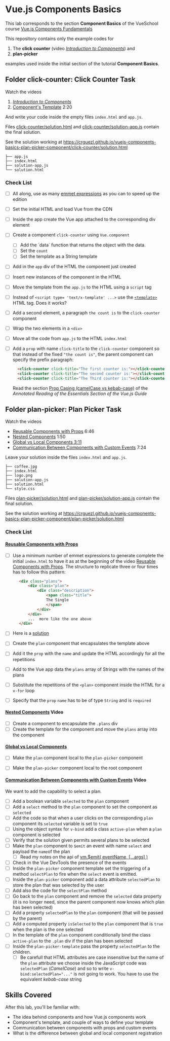 # Vue.js Components Basics

This lab corresponds to the section **Component Basics** of the VueSchool course 
[Vue.js Components Fundamentals](https://vueschool.io/courses/vuejs-components-fundamentals)

This repository contains only the example codes for 

1. The **click counter** (video *[Introduction to Components](https://vueschool.io/lessons/introduction-to-components)*) and 
2. **plan-picker** 
   
examples used inside the initial section of the tutorial **Component Basics**.

## Folder click-counter: Click Counter Task 


Watch the videos 

1. *[Introduction to Components](https://vueschool.io/lessons/introduction-to-components)* 
2. [Component's Template](https://vueschool.io/lessons/components-template) 2:20


And write your code inside the empty files `index.html` and `app.js`.

Files [click-counter/solution.html](click-counter/solution.html) and [click-counter/solution-app.js](click-counter/solution-app.js) contain the final solution. 

See the solution working at <https://crguezl.github.io/vuejs-components-basics-plan-picker-component/click-counter/solution.html>


```
├── app.js
├── index.html
├── solution-app.js
└── solution.html
```

### Check List

- [ ]  All along, use as many [emmet expressions](https://docs.emmet.io/cheat-sheet/) as you can to speed up the edition
- [ ] Set the initial HTML and load Vue from the CDN
- [ ] Inside the app create the Vue app attached to the corresponding div element 
- [ ] Create a component `click-counter` using `Vue.component`
  - [ ] Add the ´data` function that returns the object with the data. 
  - [ ] Set the `count`
  - [ ] Set the template as a String template
- [ ] Add in the `app` div of the HTML the component just created
- [ ] Insert new instances of the component in the HTML
- [ ] Move the template from the `app.js` to the HTML using  a `script` tag
- [ ]  Instead of `<script type= 'text/x-template' ...>` use the [`<template>`](https://developer.mozilla.org/en-US/docs/Web/HTML/Element/template) HTML tag. 
  Does it works?
- [ ] Add a second element, a paragraph `the count is` to the `click-counter` component 
- [ ] Wrap the two elements in a `<div>`
- [ ] Move all the code from `app.js` to the HTML `index.html` 
- [ ] Add a `prop` with name `click-title` to the `click-counter` component so that instead of the fixed `"the count is"`, the parent component can specify the prefix paragraph:

  ```html
    <click-counter click-title="The first counter is:"></click-counter>
    <click-counter click-title="The second counter is:"></click-counter>
    <click-counter click-title="The Third counter is:"></click-counter>
  ```
  Read the section [Prop Casing (camelCase vs kebab-case)](https://crguezl.github.io/learning-vue-geting-started-guide/#prop-casing-camelcase-vs-kebab-case)
  of the *Annotated Reading of the Essentials Section of the Vue.js Guide*

## Folder plan-picker: Plan Picker Task

Watch the videos 

* [Reusable Components with Props](https://vueschool.io/lessons/reusable-components-with-props) 6:46
* [Nested Components](https://vueschool.io/lessons/nested-components) 1:50
* [Global vs Local Components 3:11](https://vueschool.io/lessons/global-vs-local-components)
* [Communication Between Components with Custom Events](https://vueschool.io/lessons/communication-between-components) 7:24

Leave your solution inside the files `index.html` and `app.js`.

```
├── coffee.jpg
├── index.html
├── logo.png
├── solution-app.js
├── solution.html
└── style.css
```

Files [plan-picker/solution.html](plan-picker/solution.html) and [plan-picker/solution-app.js](plan-picker/solution-app.js) contain the final solution. 

See the solution working at <https://crguezl.github.io/vuejs-components-basics-plan-picker-component/plan-picker/solution.html>

### Check List 

#### [Reusable Components with Props](https://vueschool.io/lessons/reusable-components-with-props)
  
- [ ]  Use a minimum number of emmet expressions to generate complete the initial `index.html` to have it as at the beginning of the video [Reusable Components with Props](https://vueschool.io/lessons/reusable-components-with-props). The structure to replicate three or four times has to follow this pattern:
  
  ```html
        <div class="plans">
            <div class="plan">
                <div class="description">
                    <span class="title">
                    The Single
                    </span>
                </div>
            </div>
            ...  more like the one above
        </div>
  ```
  - [ ] Here is a [solution](plan-picker/solution.emmet)
- [ ] Create the `plan` component that encapsulates the template above
- [ ] Add it the `prop` with the `name` and update the HTML accordingly for all the repetitions
- [ ] Add to the Vue app data the `plans` array of Strings with the names of the plans
- [ ] Substitute the repetitions of the `<plan>` component  inside  the HTML for a `v-for`  loop
- [ ] Specify that the `prop` `name` has to be of type `String` and is `required`


#### [Nested Components](https://vueschool.io/lessons/nested-components) Video

- [ ] Create a component <plan-picker>  to encapsulate the `.plans` div
- [ ] Create the template for the component and move the `plans` array into the component

#### [Global vs Local Components](https://vueschool.io/lessons/global-vs-local-components)

- [ ] Make the `plan` component local to the `plan-picker` component
- [ ] Make the `plan-picker` component local to the root component


#### [Communication Between Components with Custom Events](https://vueschool.io/lessons/communication-between-components) Video

We want to add the capability to select a plan. 

- [ ] Add a boolean variable `selected` to the `plan` component
- [ ] Add a `select` method to the  `plan` component to set the component as `selected` 
- [ ] Add the code so that when a user clicks on the corresponding `plan` component its `selected` variable is set to `true`
- [ ] Using the object syntax for `v-bind` add a class `active-plan` when a `plan` component is selected
- [ ] Verify that the solution given permits several plans to be selected
- [ ] Make the `plan` component to `$emit` an event with name `select` and payload the `name`of the plan
  - [ ] Read my notes on the api of [vm.$emit( eventName, […args] )](https://crguezl.github.io/learning-vue-geting-started-guide/#vm.emit-eventname-args)
- [ ] Check in the Vue DevTools the presence of the events 
- [ ] Inside the `plan-picker` component template set  the triggering of a method `selectPlan` to fire when the `select`  event is emitted. 
- [ ] Inside the `plan-picker` component add a data attribute `selectedPlan` to store the plan that was selected by the user
- [ ] Add also the code for the `selectPlan` method
- [ ] Go back to the `plan` component and remove the `selected` data property (it is no longer need, since the parent component now knows which plan has been selected)
- [ ] Add a property `selectedPlan` to the `plan` component (that will be passed by the parent)
- [ ] Add a computed property `isSelected` to the `plan` component that is `true` when the plan is the one selected
- [ ] In the template of the `plan` component conditionally bind the class `active-plan` to the `.plan` div  if the plan has been selected
- [ ] Inside the `plan-picker-template` pass the property `selectedPlan` to the children.
  - [ ] Be carefull that HTML attributes are case insensitive but the name of the `plan` attribute we choose inside the JavaScript code was `selectedPlan` (*CamelCase*) and so to write `v-bind:selectedPlan="..."` is not going to work. You have to use the equivalent *kebab-case* string

## Skills Covered

After this lab, you'll be familiar with:

- The idea behind components and how Vue.js components work
- Component's template, and couple of ways to define your template
- Communication between components with props and custom events
- What is the difference between global and local component registration
